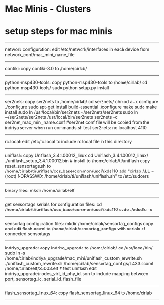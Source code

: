 # Mac Minis - Clusters
# setup steps for mac minis

****************************************
network configuration:
	edit /etc/network/interfaces in each device from network_conf/mac_mini_name_file

****************************************
contiki:
	copy contiki-3.0 to /home/cirlab/
****************************************
python-msp430-tools:
	copy python-msp430-tools to /home/cirlab/
	cd python-msp430-tools/
	sudo python setup.py install
****************************************
ser2nets:
	copy ser2nets to /home/cirlab/
	cd ser2nets/
	chmod a+x configure
	./configure 
	sudo apt-get install build-essential
	./configure 
	make
	sudo make install
	sudo ln /usr/local/bin/ser2nets ~/ser2nets/ser2nets
	sudo ln ~/ser2nets/ser2nets /usr/local/bin/ser2nets
	ser2nets -c ser2net_mac_mini_name.conf #ser2net conf file will be copied from the indriya server when run commands.sh 
test ser2nets:
	nc localhost 4110
****************************************
rc.local:
	edit /etc/rc.local to include rc.local file in this directory
****************************************
uniflash:
	copy Uniflash_3.4.1.00012_linux
	cd Uniflash_3.4.1.00012_linux/
	./uniflash_setup_3.4.1.00012.bin # install to /home/cirlab/ti/uniflash
	copy reset_sensortags.sh to /home/cirlab/ti/uniflash/ccs_base/common/uscif/xds110
	add "cirlab ALL = (root) NOPASSWD: /home/cirlab/ti/uniflash/uniflash.sh" to /etc/sudoers
****************************************
binary files:
	mkdir /home/cirlab/elf
****************************************
get sensortags serials for configuration files:
	cd /home/cirlab/ti/uniflash/ccs_base/common/uscif/xds110
	sudo ./xdsdfu -e
****************************************
sensortag configuration files:
	mkdir /home/cirlab/sensortag_configs
	copy and edit flash.ccxml to /home/cirlab/sensortag_configs with serials of connected sensortags
****************************************
indriya_upgrade:
	copy indriya_upgrade to /home/cirlab/
	cd /usr/local/bin/
	sudo ln -s /home/cirlab/indriya_upgrade/mac_mini/uniflash_custom_rewrite.sh 
	./uniflash_custom_rewrite.sh /home/cirlab/sensortag_configs/L433.ccxml /home/cirlab/elf/25003.elf # test uniflash
	edit indriya_upgrade/nodes_virt_id_phy_id.json to include mapping between port, sensortag_id, serial_id, flash_file
****************************************
flash_sensortag_linux_64:
	copy flash_sensortag_linux_64 to /home/cirlab
****************************************

